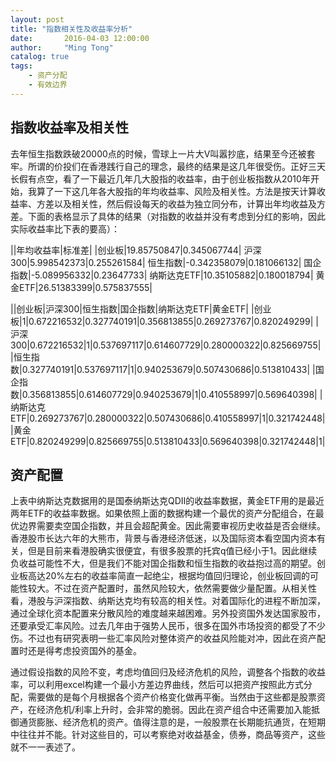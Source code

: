 ```yaml
---
layout: post
title: "指数相关性及收益率分析"
date:       2016-04-03 12:00:00
author:     "Ming Tong"
catalog: true
tags:
    - 资产分配
    - 有效边界
---
```


指数收益率及相关性
-----------------

去年恒生指数跌破20000点的时候，雪球上一片大V叫嚣抄底，结果至今还被套牢。所谓的价投们在香港践行自己的理念，最终的结果是这几年很受伤。正好三天长假有点空，看了一下最近几年几大股指的收益率，由于创业板指数从2010年开始，我算了一下这几年各大股指的年均收益率、风险及相关性。方法是按天计算收益率、方差以及相关性，然后假设每天的收益为独立同分布，计算出年均收益及方差。下面的表格显示了具体的结果（对指数的收益并没有考虑到分红的影响，因此实际收益率比下表的要高）：

||年均收益率|标准差|
|创业板|19.85750847|0.345067744|
沪深300|5.998542373|0.255261584|
恒生指数|-0.342358079|0.181066132|
国企指数|-5.089956332|0.23647733|
纳斯达克ETF|10.35105882|0.180018794|
黄金ETF|26.51383399|0.575837555|

||创业板|沪深300|恒生指数|国企指数|纳斯达克ETF|黄金ETF|
|创业板|1|0.672216532|0.327740191|0.356813855|0.269273767|0.820249299|
|沪深300|0.672216532|1|0.537697117|0.614607729|0.280000322|0.825669755|
|恒生指数|0.327740191|0.537697117|1|0.940253679|0.507430686|0.513810433|
|国企指数|0.356813855|0.614607729|0.940253679|1|0.410558997|0.569640398|
|纳斯达克ETF|0.269273767|0.280000322|0.507430686|0.410558997|1|0.321742448|
|黄金ETF|0.820249299|0.825669755|0.513810433|0.569640398|0.321742448|1|

资产配置
---------
上表中纳斯达克数据用的是国泰纳斯达克QDII的收益率数据，黄金ETF用的是最近两年ETF的收益率数据。如果依照上面的数据构建一个最优的资产分配组合，在最优边界需要卖空国企指数，并且会超配黄金。因此需要审视历史收益是否会继续。香港股市长达六年的大熊市，背景与香港经济低迷，以及国际资本看空国内资本有关，但是目前来看港股确实很便宜，有很多股票的托宾q值已经小于1。因此继续负收益可能性不大，但是我们不能对国企指数和恒生指数的收益抱过高的期望。创业板高达20%左右的收益率简直一起绝尘，根据均值回归理论，创业板回调的可能性较大。不过在资产配置时，虽然风险较大，依然需要做少量配置。从相关性看，港股与沪深指数、纳斯达克均有较高的相关性。对着国际化的进程不断加深，通过全球化资本配置来分散风险的难度越来越困难。另外投资国外发达国家股市，还要承受汇率风险。过去几年由于强势人民币，很多在国外市场投资的都受了不少伤。不过也有研究表明一些汇率风险对整体资产的收益风险能对冲，因此在资产配置时还是得考虑投资国外的基金。

通过假设指数的风险不变，考虑均值回归及经济危机的风险，调整各个指数的收益率，可以利用excel构建一个最小方差边界曲线，然后可以把资产按照此方式分配，需要做的是每个月根据各个资产价格变化做再平衡。当然由于这些都是股票资产，在经济危机/利率上升时，会非常的脆弱。因此在资产组合中还需要加入能抵御通货膨胀、经济危机的资产。值得注意的是，一般股票在长期能抗通货，在短期中往往并不能。针对这些目的，可以考察绝对收益基金，债券，商品等资产，这些就不一一表述了。
